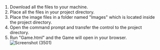 1. Download all the files to your machine.
2. Place all the files in your project directory.
3. Place the image files in a folder named "Images" which is located inside the project directory.
4. Open the command prompt and transfer the control to the project directory.
5. Run "Game.html" and the Game will open in your browser.
![Screenshot (3501)](https://github.com/user-attachments/assets/a6b68f43-7271-4f34-8ed2-c80f3808cae4)
